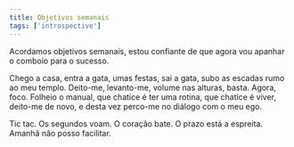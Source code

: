 ```yaml
---
title: Objetivos semanais
tags: ['introspective']
---
```


Acordamos objetivos semanais, estou confiante de que agora vou apanhar o comboio para o sucesso.

Chego a casa, entra a gata, umas festas, sai a gata, subo as escadas rumo ao meu templo. Deito-me, levanto-me, volume nas alturas, basta. Agora, foco. Folheio o manual, que chatice é ter uma rotina, que chatice é viver, deito-me de novo, e desta vez perco-me no diálogo com o meu ego.

Tic tac. Os segundos voam. O coração bate. O prazo está a espreita. Amanhã não posso facilitar.
